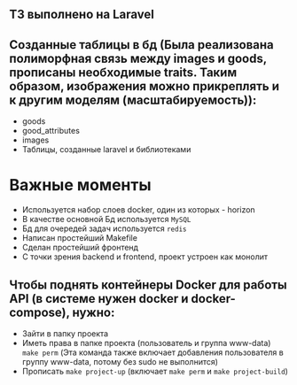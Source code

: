 ## ТЗ выполнено на Laravel
## Созданные таблицы в бд (Была реализована полиморфная связь между images и goods, прописаны необходимые traits. Таким образом, изображения можно прикреплять и к другим моделям (масштабируемость)):
- goods
- good_attributes
- images
- Таблицы, созданные laravel и библиотеками

# Важные моменты
- Используется набор слоев docker, один из которых - horizon
- В качестве основной Бд используется `MySQL`
- Бд для очередей задач используется `redis`
- Написан простейший Makefile
- Сделан простейший фронтенд
- С точки зрения backend и frontend, проект устроен как монолит

## Чтобы поднять контейнеры Docker для работы API (в системе нужен docker и docker-compose), нужно:
- Зайти в папку проекта
- Иметь права в папке проекта (пользователь и группа www-data) `make perm` (Эта команда также включает добавления пользователя в группу www-data, потому без sudo не выполнится)
- Прописать `make project-up` (включает `make perm` и `make project-build`)
